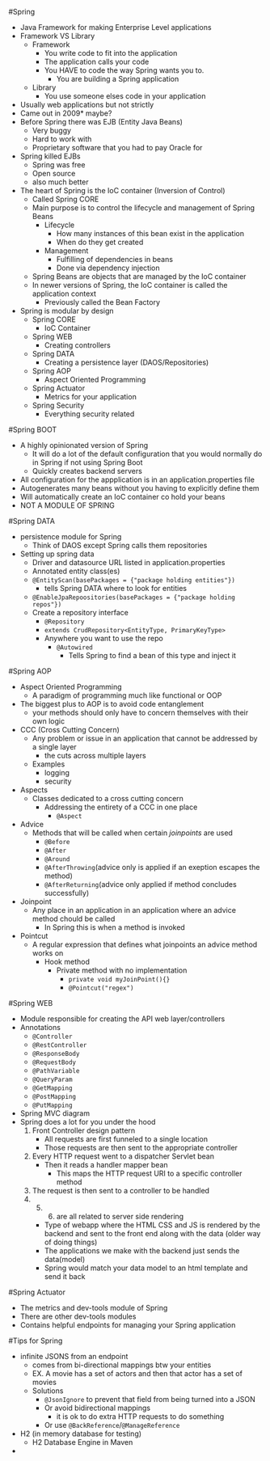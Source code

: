 #Spring
- Java Framework for making Enterprise Level applications
- Framework VS Library
	- Framework
		- You write code to fit into the application
		- The application calls your code
		- You HAVE to code the way Spring wants you to.
			- You are building a Spring application
	- Library
		- You use someone elses code in your application
- Usually web applications but not strictly
- Came out in 2009* maybe?
- Before Spring there was EJB (Entity Java Beans)
	- Very buggy
	- Hard to work with
	- Proprietary software that you had to pay Oracle for
- Spring killed EJBs
	- Spring was free
	- Open source
	- also much better
- The heart of Spring is the IoC container (Inversion of Control)
	- Called Spring CORE
	- Main purpose is to control the lifecycle and management of Spring Beans
		- Lifecycle
			- How many instances of this bean exist in the application
			- When do they get created
		- Management
			- Fulfilling of dependencies in beans
			- Done via dependency injection
	- Spring Beans are objects that are managed by the IoC container
	- In newer versions of Spring, the IoC container is called the application context
		- Previously called the Bean Factory
- Spring is modular by design
	- Spring CORE
		- IoC Container
	- Spring WEB
		- Creating controllers
	- Spring DATA
		- Creating a persistence layer (DAOS/Repositories)
	- Spring AOP
		- Aspect Oriented Programming
	- Spring Actuator
		- Metrics for your application
	- Spring Security
		- Everything security related

#Spring BOOT
- A highly opinionated version of Spring
	- It will do a lot of the default configuration that you would normally do in Spring if not using Spring Boot
	- Quickly creates backend servers
- All configuration for the appplication is in an application.properties file
- Autogenerates many beans without you having to explicitly define them
- Will automatically create an IoC container co hold your beans 
- NOT A MODULE OF SPRING

#Spring DATA
- persistence module for Spring
	- Think of DAOS except Spring calls them repositories
- Setting up spring data
	- Driver and datasource URL listed in application.properties
	- Annotated entity class(es)
	- `@EntityScan(basePackages = {"package holding entities"})`
		- tells Spring DATA where to look for entities
	- `@EnableJpaRepoositories(basePackages = {"package holding repos"})`
	- Create a repository interface
		- `@Repository`
		- `extends CrudRepository<EntityType, PrimaryKeyType>`
		- Anywhere you want to use the repo
			- `@Autowired`
				- Tells Spring to find a bean of this type and inject it

#Spring AOP
- Aspect Oriented Programming
	- A paradigm of programming much like functional or OOP
- The biggest plus to AOP is to avoid code entanglement
	- your methods should only have to concern themselves with their own logic
- CCC (Cross Cutting Concern)
	- Any problem or issue in an application that cannot be addressed by a single layer
		- the cuts across multiple layers
	- Examples
		- logging
		- security
- Aspects
	- Classes dedicated to a cross cutting concern
		- Addressing the entirety of a CCC in one place
			- `@Aspect`
- Advice
	- Methods that will be called when certain *joinpoints* are used
		- `@Before`
		- `@After`
		- `@Around`
		- `@AfterThrowing`(advice only is applied if an exeption escapes the method)
		- `@AfterReturning`(advice only applied if method concludes successfully)
- Joinpoint
	- Any place in an application in an application where an advice method chould be called
		- In Spring this is when a method is invoked
- Pointcut
	- A regular expression that defines what joinpoints an advice method works on
		- Hook method
			- Private method with no implementation
				- `private void myJoinPoint(){}`
				- `@Pointcut("regex")`

#Spring WEB
- Module responsible for creating the API web layer/controllers
- Annotations
	- `@Controller`
	- `@RestController`
	- `@ResponseBody`
	- `@RequestBody`
	- `@PathVariable`
	- `@QueryParam`
	- `@GetMapping`
	- `@PostMapping`
	- `@PutMapping`
- Spring MVC diagram
- Spring does a lot for you under the hood
	1. Front Controller design pattern
		- All requests are first funneled to a single location
		- Those requests are then sent to the appropriate controller
	2. Every HTTP request went to a dispatcher Servlet bean
		- Then it reads a handler mapper bean
			- This maps the HTTP request URI to a specific controller method
	3. The request is then sent to a controller to be handled
	4. 5. 6. are all related to server side rendering
		- Type of webapp where the HTML CSS and JS is rendered by the backend and sent to the front end along with the data (older way of doing things)
		- The applications we make with the backend just sends the data(model) 
		- Spring would match your data model to an html template and send it back

#Spring Actuator
- The metrics and dev-tools module of Spring
- There are other dev-tools modules
- Contains helpful endpoints for managing your Spring application

#Tips for Spring
- infinite JSONS from an endpoint
	- comes from bi-directional mappings btw your entities
	- EX. A movie has a set of actors and then that actor has a set of movies
	- Solutions
		- `@JsonIgnore` to prevent that field from being turned into a JSON
		- Or avoid bidirectional mappings
			- it is ok to do extra HTTP requests to do something
		- Or use `@BackReference`/`@ManageReference`
- H2 (in memory database for testing)
	- H2 Database Engine in Maven
- 
